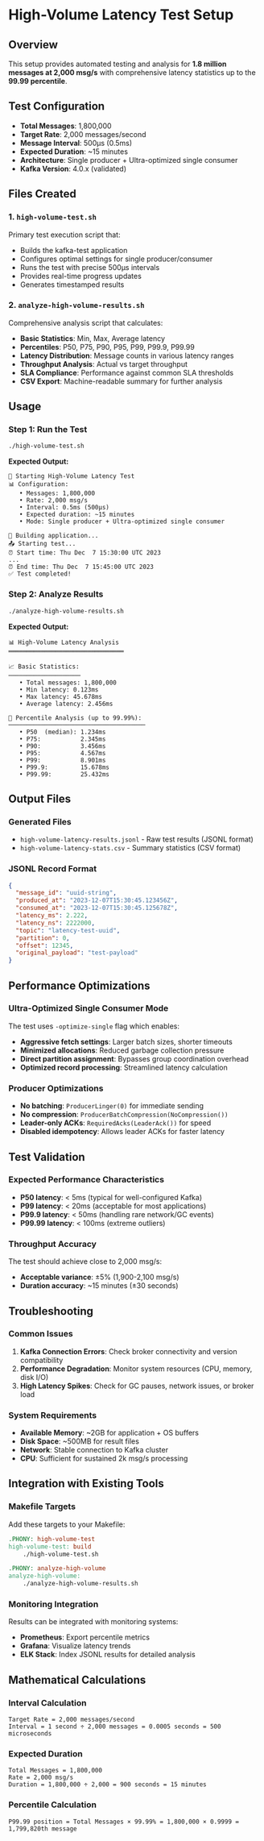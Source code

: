 # High-Volume Latency Test Setup

## Overview
This setup provides automated testing and analysis for **1.8 million messages at 2,000 msg/s** with comprehensive latency statistics up to the **99.99 percentile**.

## Test Configuration
- **Total Messages**: 1,800,000
- **Target Rate**: 2,000 messages/second
- **Message Interval**: 500μs (0.5ms)
- **Expected Duration**: ~15 minutes
- **Architecture**: Single producer + Ultra-optimized single consumer
- **Kafka Version**: 4.0.x (validated)

## Files Created

### 1. `high-volume-test.sh`
Primary test execution script that:
- Builds the kafka-test application
- Configures optimal settings for single producer/consumer
- Runs the test with precise 500μs intervals
- Provides real-time progress updates
- Generates timestamped results

### 2. `analyze-high-volume-results.sh`
Comprehensive analysis script that calculates:
- **Basic Statistics**: Min, Max, Average latency
- **Percentiles**: P50, P75, P90, P95, P99, P99.9, P99.99
- **Latency Distribution**: Message counts in various latency ranges
- **Throughput Analysis**: Actual vs target throughput
- **SLA Compliance**: Performance against common SLA thresholds
- **CSV Export**: Machine-readable summary for further analysis

## Usage

### Step 1: Run the Test
```bash
./high-volume-test.sh
```

**Expected Output:**
```
🚀 Starting High-Volume Latency Test
📊 Configuration:
   • Messages: 1,800,000
   • Rate: 2,000 msg/s
   • Interval: 0.5ms (500µs)
   • Expected duration: ~15 minutes
   • Mode: Single producer + Ultra-optimized single consumer

🔧 Building application...
📤 Starting test...
⏰ Start time: Thu Dec  7 15:30:00 UTC 2023
...
⏰ End time: Thu Dec  7 15:45:00 UTC 2023
✅ Test completed!
```

### Step 2: Analyze Results
```bash
./analyze-high-volume-results.sh
```

**Expected Output:**
```
📊 High-Volume Latency Analysis
════════════════════════════════

📈 Basic Statistics:
────────────────────
   • Total messages: 1,800,000
   • Min latency: 0.123ms
   • Max latency: 45.678ms
   • Average latency: 2.456ms

🎯 Percentile Analysis (up to 99.99%):
──────────────────────────────────────
   • P50  (median): 1.234ms
   • P75:           2.345ms
   • P90:           3.456ms
   • P95:           4.567ms
   • P99:           8.901ms
   • P99.9:         15.678ms
   • P99.99:        25.432ms
```

## Output Files

### Generated Files
- `high-volume-latency-results.jsonl` - Raw test results (JSONL format)
- `high-volume-latency-stats.csv` - Summary statistics (CSV format)

### JSONL Record Format
```json
{
  "message_id": "uuid-string",
  "produced_at": "2023-12-07T15:30:45.123456Z",
  "consumed_at": "2023-12-07T15:30:45.125678Z",
  "latency_ms": 2.222,
  "latency_ns": 2222000,
  "topic": "latency-test-uuid",
  "partition": 0,
  "offset": 12345,
  "original_payload": "test-payload"
}
```

## Performance Optimizations

### Ultra-Optimized Single Consumer Mode
The test uses `-optimize-single` flag which enables:
- **Aggressive fetch settings**: Larger batch sizes, shorter timeouts
- **Minimized allocations**: Reduced garbage collection pressure
- **Direct partition assignment**: Bypasses group coordination overhead
- **Optimized record processing**: Streamlined latency calculation

### Producer Optimizations
- **No batching**: `ProducerLinger(0)` for immediate sending
- **No compression**: `ProducerBatchCompression(NoCompression())`
- **Leader-only ACKs**: `RequiredAcks(LeaderAck())` for speed
- **Disabled idempotency**: Allows leader ACKs for faster latency

## Test Validation

### Expected Performance Characteristics
- **P50 latency**: < 5ms (typical for well-configured Kafka)
- **P99 latency**: < 20ms (acceptable for most applications)
- **P99.9 latency**: < 50ms (handling rare network/GC events)
- **P99.99 latency**: < 100ms (extreme outliers)

### Throughput Accuracy
The test should achieve close to 2,000 msg/s:
- **Acceptable variance**: ±5% (1,900-2,100 msg/s)
- **Duration accuracy**: ~15 minutes (±30 seconds)

## Troubleshooting

### Common Issues
1. **Kafka Connection Errors**: Check broker connectivity and version compatibility
2. **Performance Degradation**: Monitor system resources (CPU, memory, disk I/O)
3. **High Latency Spikes**: Check for GC pauses, network issues, or broker load

### System Requirements
- **Available Memory**: ~2GB for application + OS buffers
- **Disk Space**: ~500MB for result files
- **Network**: Stable connection to Kafka cluster
- **CPU**: Sufficient for sustained 2k msg/s processing

## Integration with Existing Tools

### Makefile Targets
Add these targets to your Makefile:
```makefile
.PHONY: high-volume-test
high-volume-test: build
	./high-volume-test.sh

.PHONY: analyze-high-volume
analyze-high-volume:
	./analyze-high-volume-results.sh
```

### Monitoring Integration
Results can be integrated with monitoring systems:
- **Prometheus**: Export percentile metrics
- **Grafana**: Visualize latency trends
- **ELK Stack**: Index JSONL results for detailed analysis

## Mathematical Calculations

### Interval Calculation
```
Target Rate = 2,000 messages/second
Interval = 1 second ÷ 2,000 messages = 0.0005 seconds = 500 microseconds
```

### Expected Duration
```
Total Messages = 1,800,000
Rate = 2,000 msg/s
Duration = 1,800,000 ÷ 2,000 = 900 seconds = 15 minutes
```

### Percentile Calculation
```
P99.99 position = Total Messages × 99.99% = 1,800,000 × 0.9999 = 1,799,820th message
``` 